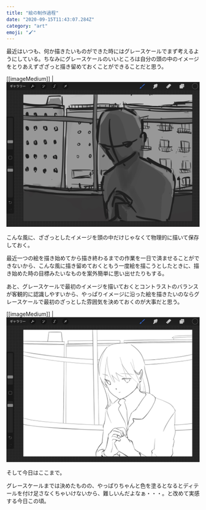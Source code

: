 ```yaml
---
title: "絵の制作過程"
date: "2020-09-15T11:43:07.284Z"
category: "art"
emoji: "🖌"
---
```


最近はいつも、何か描きたいものができた時にはグレースケールでまず考えるようにしている。ちなみにグレースケールのいいところは自分の頭の中のイメージをとりあえずざざっと描き留めておくことができることだと思う。

[[imageMedium]]
| ![グレーの絵](img1.png)

こんな風に、ざざっとしたイメージを頭の中だけじゃなくて物理的に描いて保存しておく。

最近一つの絵を描き始めてから描き終わるまでの作業を一日で済ませることができないから、こんな風に描き留めておくともう一度絵を描こうとしたときに、描き始めた時の目標みたいなものを案外簡単に思い出せたりもする。

あと、グレースケールで最初のイメージを描いておくとコントラストのバランスが客観的に認識しやすいから、やっぱりイメージに沿った絵を描きたいのならグレースケールで最初のざっとした雰囲気を決めておくのが大事だと思う。

[[imageMedium]]
| ![線画](img2.png)

そして今日はここまで。

グレースケールまでは決めたものの、やっぱりちゃんと色を塗るとなるとディテールを付け足さなくちゃいけないから、難しいんだよなぁ・・・。と改めて実感する今日この頃。